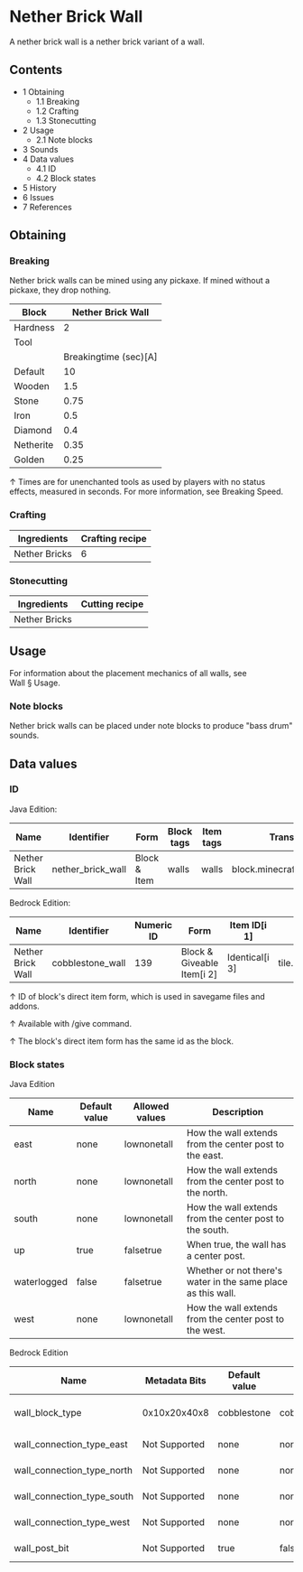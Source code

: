 # Nether Brick Wall
A nether brick wall is a nether brick variant of a wall.

## Contents
- 1 Obtaining
	- 1.1 Breaking
	- 1.2 Crafting
	- 1.3 Stonecutting
- 2 Usage
	- 2.1 Note blocks
- 3 Sounds
- 4 Data values
	- 4.1 ID
	- 4.2 Block states
- 5 History
- 6 Issues
- 7 References

## Obtaining
### Breaking
Nether brick walls can be mined using any pickaxe. If mined without a pickaxe, they drop nothing.

| Block     | Nether Brick Wall     |
|-----------|-----------------------|
| Hardness  | 2                     |
| Tool      |                       |
|           | Breakingtime (sec)[A] |
| Default   | 10                    |
| Wooden    | 1.5                   |
| Stone     | 0.75                  |
| Iron      | 0.5                   |
| Diamond   | 0.4                   |
| Netherite | 0.35                  |
| Golden    | 0.25                  |


↑ Times are for unenchanted tools as used by players with no status effects, measured in seconds. For more information, see Breaking Speed.


### Crafting
| Ingredients   | Crafting recipe |
|---------------|-----------------|
| Nether Bricks | 6               |

### Stonecutting
| Ingredients   | Cutting recipe |
|---------------|----------------|
| Nether Bricks |                |

## Usage
For information about the placement mechanics of all walls, see Wall § Usage.

### Note blocks
Nether brick walls can be placed under note blocks to produce "bass drum" sounds.

## Data values
### ID
Java Edition:

| Name              | Identifier        | Form         | Block tags | Item tags | Translation key                   |
|-------------------|-------------------|--------------|------------|-----------|-----------------------------------|
| Nether Brick Wall | nether_brick_wall | Block & Item | walls      | walls     | block.minecraft.nether_brick_wall |

Bedrock Edition:

| Name              | Identifier       | Numeric ID | Form                       | Item ID[i 1]   | Translation key                         |
|-------------------|------------------|------------|----------------------------|----------------|-----------------------------------------|
| Nether Brick Wall | cobblestone_wall | 139        | Block & Giveable Item[i 2] | Identical[i 3] | tile.cobblestone_wall.nether_brick.name |


↑ ID of block's direct item form, which is used in savegame files and addons.

↑ Available with /give command.

↑ The block's direct item form has the same id as the block.


### Block states
Java Edition

| Name        | Default value | Allowed values | Description                                                  |
|-------------|---------------|----------------|--------------------------------------------------------------|
| east        | none          | lownonetall    | How the wall extends from the center post to the east.       |
| north       | none          | lownonetall    | How the wall extends from the center post to the north.      |
| south       | none          | lownonetall    | How the wall extends from the center post to the south.      |
| up          | true          | falsetrue      | When true, the wall has a center post.                       |
| waterlogged | false         | falsetrue      | Whether or not there's water in the same place as this wall. |
| west        | none          | lownonetall    | How the wall extends from the center post to the west.       |

Bedrock Edition

| Name                       | Metadata Bits | Default value | Allowed values                                                                                                                                           | Values forMetadata Bits | Description                                                          |
|----------------------------|---------------|---------------|----------------------------------------------------------------------------------------------------------------------------------------------------------|-------------------------|----------------------------------------------------------------------|
| wall_block_type            | 0x10x20x40x8  | cobblestone   | cobblestonemossy_cobblestonegranitedioriteandesitesandstonebrickstone_brickmossy_stone_bricknether_brickend_brickprismarinered_sandstonered_nether_brick | 012345678910111213      | The type of wall; for example,stone_brickdenotes a stone brick wall. |
| wall_connection_type_east  | Not Supported | none          | noneshorttall                                                                                                                                            | Unsupported             | How the wall extends from the center post to the east.               |
| wall_connection_type_north | Not Supported | none          | noneshorttall                                                                                                                                            | Unsupported             | How the wall extends from the center post to the north.              |
| wall_connection_type_south | Not Supported | none          | noneshorttall                                                                                                                                            | Unsupported             | How the wall extends from the center post to the south.              |
| wall_connection_type_west  | Not Supported | none          | noneshorttall                                                                                                                                            | Unsupported             | How the wall extends from the center post to the west.               |
| wall_post_bit              | Not Supported | true          | falsetrue                                                                                                                                                | Unsupported             | Whether or not the wall has a center post.                           |



